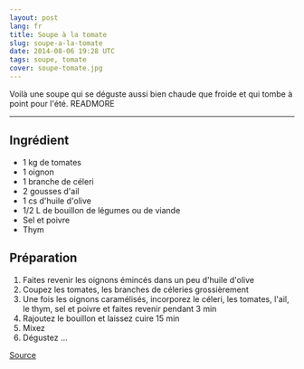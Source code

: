 ```yaml
---
layout: post
lang: fr
title: Soupe à la tomate
slug: soupe-a-la-tomate
date: 2014-08-06 19:28 UTC
tags: soupe, tomate
cover: soupe-tomate.jpg
---
```


Voilà une soupe qui se déguste aussi bien chaude que froide et qui tombe à point pour l'été.
READMORE

---

## Ingrédient

* 1 kg de tomates
* 1 oignon
* 1 branche de céleri
* 2 gousses d'ail
* 1 cs d'huile d'olive
* 1/2 L de bouillon de légumes ou de viande
* Sel et poivre
* Thym

## Préparation 

1. Faites revenir les oignons émincés dans un peu d'huile d'olive
2. Coupez les tomates, les branches de céleries grossièrement
3. Une fois les oignons caramélisés, incorporez le céleri, les tomates, l'ail, le thym, sel et poivre et faites revenir pendant 3 min
4. Rajoutez le bouillon et laissez cuire 15 min
5. Mixez 
6. Dégustez ...

[Source](http://youtu.be/mH8zY2kl_Bw)
